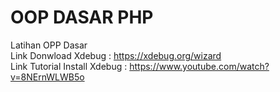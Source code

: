 # OOP DASAR PHP
 Latihan OPP Dasar
 <br>
 Link Donwload Xdebug : https://xdebug.org/wizard
 <br>
 Link Tutorial Install Xdebug : https://www.youtube.com/watch?v=8NErnWLWB5o

 
